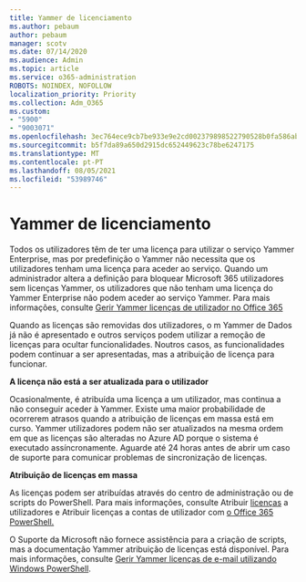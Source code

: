 ```yaml
---
title: Yammer de licenciamento
ms.author: pebaum
author: pebaum
manager: scotv
ms.date: 07/14/2020
ms.audience: Admin
ms.topic: article
ms.service: o365-administration
ROBOTS: NOINDEX, NOFOLLOW
localization_priority: Priority
ms.collection: Adm_O365
ms.custom:
- "5900"
- "9003071"
ms.openlocfilehash: 3ec764ece9cb7be933e9e2cd002379898522790528b0fa586ab501424b00cd7b
ms.sourcegitcommit: b5f7da89a650d2915dc652449623c78be6247175
ms.translationtype: MT
ms.contentlocale: pt-PT
ms.lasthandoff: 08/05/2021
ms.locfileid: "53989746"
---
```

# <a name="yammer-licensing-issues"></a>Yammer de licenciamento

Todos os utilizadores têm de ter uma licença para utilizar o serviço Yammer Enterprise, mas por predefinição o Yammer não necessita que os utilizadores tenham uma licença para aceder ao serviço. Quando um administrador altera a definição para bloquear Microsoft 365 utilizadores sem licenças Yammer, os utilizadores que não tenham uma licença do Yammer Enterprise não podem aceder ao serviço Yammer. Para mais informações, consulte [Gerir Yammer licenças de utilizador no Office 365](https://docs.microsoft.com/yammer/manage-yammer-users/manage-yammer-licenses-in-office-365) 

Quando as licenças são removidas dos utilizadores, o m Yammer de Dados já não é apresentado e outros serviços podem utilizar a remoção de licenças para ocultar funcionalidades. Noutros casos, as funcionalidades podem continuar a ser apresentadas, mas a atribuição de licença para funcionar.  

**A licença não está a ser atualizada para o utilizador**  

Ocasionalmente, é atribuída uma licença a um utilizador, mas continua a não conseguir aceder à Yammer. Existe uma maior probabilidade de ocorrerem atrasos quando a atribuição de licenças em massa está em curso. Yammer utilizadores podem não ser atualizados na mesma ordem em que as licenças são alteradas no Azure AD porque o sistema é executado assíncronamente. Aguarde até 24 horas antes de abrir um caso de suporte para comunicar problemas de sincronização de licenças.  

**Atribuição de licenças em massa**  

As licenças podem ser atribuídas através do centro de administração ou de scripts do PowerShell. Para mais informações, consulte Atribuir [licenças](https://docs.microsoft.com/microsoft-365/admin/manage/assign-licenses-to-users) a utilizadores e Atribuir licenças a contas de utilizador com [o Office 365 PowerShell.](https://docs.microsoft.com/office365/enterprise/powershell/assign-licenses-to-user-accounts-with-office-365-powershell) 

O Suporte da Microsoft não fornece assistência para a criação de scripts, mas a documentação Yammer atribuição de licenças está disponível. Para mais informações, consulte [Gerir Yammer licenças de e-mail utilizando Windows PowerShell](https://docs.microsoft.com/yammer/manage-yammer-users/manage-yammer-licenses-in-office-365#manage-yammer-licenses-by-using-windows-powershell).